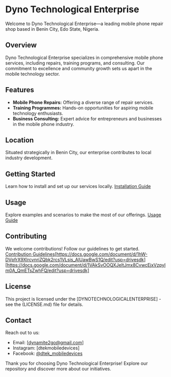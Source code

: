# Dyno Technological Enterprise 

Welcome to Dyno Technological Enterprise—a leading mobile phone repair shop based in Benin City, Edo State, Nigeria. 

## Overview
Dyno Technological Enterprise specializes in comprehensive mobile phone services, including repairs, training programs, and consulting. Our commitment to excellence and community growth sets us apart in the mobile technology sector. 

## Features
- **Mobile Phone Repairs:** Offering a diverse range of repair services.
- **Training Programmes:** Hands-on opportunities for aspiring mobile technology enthusiasts.
- **Business Consulting:** Expert advice for entrepreneurs and businesses in the mobile phone industry. 

## Location
Situated strategically in Benin City, our enterprise contributes to local industry development. 

## Getting Started
Learn how to install and set up our services locally. [Installation Guide](link-to-installation-guide) 

## Usage
Explore examples and scenarios to make the most of our offerings. [Usage Guide](link-to-usage-guide) 

## Contributing
We welcome contributions! Follow our guidelines to get started. [Contribution Guidelines](link-to-contribution-guide)[https://docs.google.com/document/d/1hW-DVpfrX9XlrcvnriZQbk2rcs1VLsis_AlUawBwS1Q/edit?usp=drivesdk] [https://docs.google.com/document/d/1VAkSvOOQXJeltJmx8CvwcEjxVzpylm0A_QmETsZwhFQ/edit?usp=drivesdk]


## License
This project is licensed under the [DYNOTECHNOLOGICALENTERPRISE] - see the (LICENSE.md) file for details. 

## Contact
Reach out to us:
- Email: [dynamite2go@gmail.com]
- Instagram: [dtekmobiledevices]
- Facebook: [@dtek_mobiledevices](https://www.facebook.com/dtekmobiledevices?mibextid=ZbWKwL) 

Thank you for choosing Dyno Technological Enterprise! Explore our repository and discover more about our initiatives.
